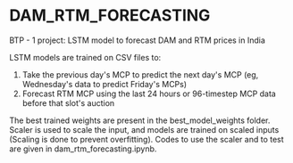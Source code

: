 # DAM_RTM_FORECASTING
BTP - 1 project: LSTM model to forecast DAM and RTM prices in India

LSTM models are trained on CSV files to:
1. Take the previous day's MCP to predict the next day's MCP (eg, Wednesday's data to predict Friday's MCPs)
2. Forecast RTM MCP using the last 24 hours or 96-timestep MCP data before that slot's auction

The best trained weights are present in the best_model_weights folder.
Scaler is used to scale the input, and models are trained on scaled inputs (Scaling is done to prevent overfitting).
Codes to use the scaler and to test are given in dam_rtm_forecasting.ipynb.
